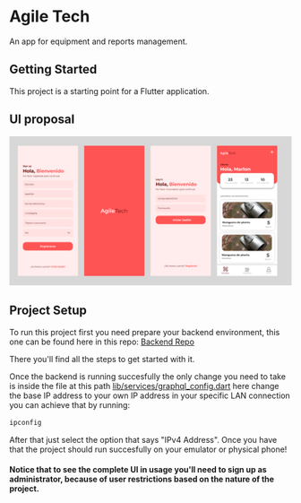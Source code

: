 # Agile Tech

An app for equipment and reports management.

## Getting Started

This project is a starting point for a Flutter application.

## UI proposal

![Alt text](ui_proposal.png)


## Project Setup

To run this project first you need prepare your backend environment, this one can be found here in this repo: 
[Backend Repo](https://github.com/R-Berrocal/backend-challenge-agiletech)

There you'll find all the steps to get started with it.

Once the backend is running succesfully the only change you need to take is inside the file at this path [lib/services/graphql_config.dart](lib/services/graphql_config.dart) here change the base IP address to your own IP address in your specific LAN connection you can achieve that by running:

```bash
ipconfig
```

After that just select the option that says "IPv4 Address". Once you have that the project should run succesfully on your emulator or physical phone!

#### Notice that to see the complete UI in usage you'll need to sign up as administrator, because of user restrictions based on the nature of the project.